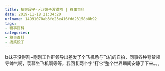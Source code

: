 ```yaml
---
title: 搞笑段子->lz妹子没得割 | 糗事百科
date: 2019-11-18 21:34:20
urlname: 14991070ab3fe23e416fdd23158b8b92
tags: 
- 糗事百科
categories:
- 糗事百科
- 搞笑段子
---
```

lz妹子没得割~刚刚工作群领导出差发了个飞机场与飞机的自拍，同事各种夸赞领导帅气啊，羡慕坐飞机啊等等，我回复两个字“打它”整个世界瞬间安静了下来。。。


